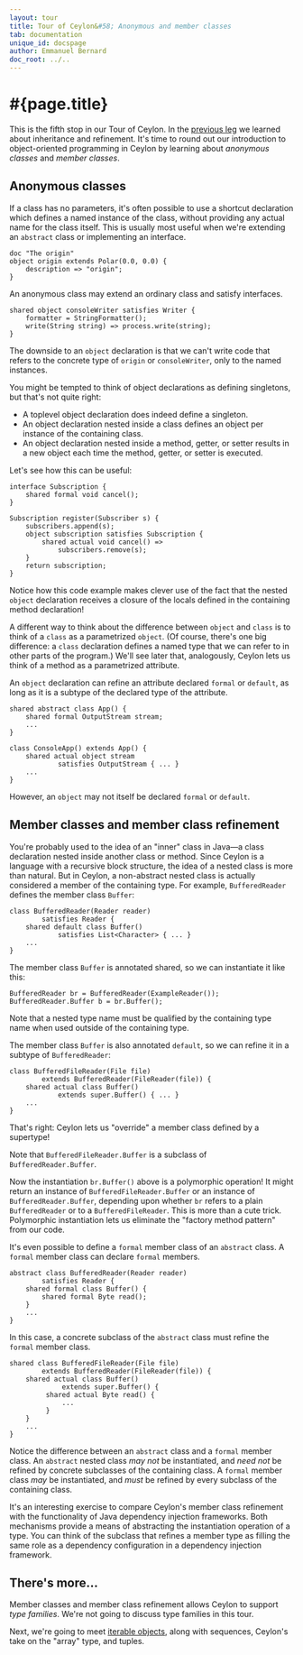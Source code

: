 ```yaml
---
layout: tour
title: Tour of Ceylon&#58; Anonymous and member classes
tab: documentation
unique_id: docspage
author: Emmanuel Bernard
doc_root: ../..
---
```


# #{page.title}

This is the fifth stop in our Tour of Ceylon. In the 
[previous leg](../inheritance) we learned about inheritance and refinement.
It's time to round out our introduction to object-oriented programming in 
Ceylon by learning about *anonymous classes* and *member classes*.

## Anonymous classes

If a class has no parameters, it's often possible to use a shortcut 
declaration which defines a named instance of the class, without providing 
any actual name for the class itself. This is usually most useful when we're 
extending an `abstract` class or implementing an interface.

<!-- implicit-id:polar: 
    "A polar coordinate"
    class Polar(Float angle, Float radius) {
        
        shared Polar rotate(Float rotation) =>
                Polar(angle+rotation, radius);
        
        shared Polar dilate(Float dilation) =>
                Polar(angle, radius*dilation);
        
        "The default description"
        shared default String description => 
                "(``radius``,``angle``)";
        
    }
-->

<!-- try-pre:
    "A polar coordinate"
    class Polar(Float angle, Float radius) {
        "The default description"
        shared default String description => "(``radius``,``angle``)";
        shared actual String string => description;
    }
-->
<!-- try-post:
    print(origin);
-->
<!-- cat-id:polar -->
    doc "The origin"
    object origin extends Polar(0.0, 0.0) {
        description => "origin";
    }

An anonymous class may extend an ordinary class and satisfy interfaces.

<!-- try: -->
<!-- check:none:Requires IO -->
    shared object consoleWriter satisfies Writer {
        formatter = StringFormatter();
        write(String string) => process.write(string);
    }

The downside to an `object` declaration is that we can't write code that 
refers to the concrete type of `origin` or `consoleWriter`, only to the 
named instances.

You might be tempted to think of object declarations as defining singletons, 
but that's not quite right:

* A toplevel object declaration does indeed define a singleton.
* An object declaration nested inside a class defines an object per instance 
  of the containing class.
* An object declaration nested inside a method, getter, or setter results in 
  a new object each time the method, getter, or setter is executed.

Let's see how this can be useful:

<!-- try-pre:
    interface Subscriber {}
    object subscribers {
        shared void append(Subscriber s) {}
        shared void remove(Subscriber s) {}
    }

-->
<!-- check:none:Requires Mutable List -->
    interface Subscription {
        shared formal void cancel();
    }

    Subscription register(Subscriber s) {
        subscribers.append(s);
        object subscription satisfies Subscription {
            shared actual void cancel() =>
                subscribers.remove(s);
        }
        return subscription;
    }

Notice how this code example makes clever use of the fact that the nested 
`object` declaration receives a closure of the locals defined in the containing 
method declaration!

A different way to think about the difference between `object` and `class` is 
to think of a `class` as a parametrized `object`. (Of course, there's one big 
difference: a `class` declaration defines a named type that we can refer to in 
other parts of the program.) We'll see later that, analogously, Ceylon lets us 
think of a method as a parametrized attribute.

An `object` declaration can refine an attribute declared `formal` or `default`,
as long as it is a subtype of the declared type of the attribute.

<!-- try: -->
    shared abstract class App() {
        shared formal OutputStream stream;
        ...
    }

    class ConsoleApp() extends App() {
        shared actual object stream
                satisfies OutputStream { ... }
        ...
    }

However, an `object` may not itself be declared `formal` or `default`.


## Member classes and member class refinement

You're probably used to the idea of an "inner" class in Java—a class 
declaration nested inside another class or method. Since Ceylon is a 
language with a recursive block structure, the idea of a nested class is 
more than natural. But in Ceylon, a non-abstract nested class is actually 
considered a member of the containing type. For example, `BufferedReader` 
defines the member class `Buffer`:

<!-- try: -->
    class BufferedReader(Reader reader)
            satisfies Reader {
        shared default class Buffer()
                satisfies List<Character> { ... }
        ...
    }

The member class `Buffer` is annotated shared, so we can instantiate it like 
this:

<!-- try: -->
    BufferedReader br = BufferedReader(ExampleReader());
    BufferedReader.Buffer b = br.Buffer();

Note that a nested type name must be qualified by the containing type name 
when used outside of the containing type.

The member class `Buffer` is also annotated `default`, so we can refine it 
in a subtype of `BufferedReader`:

<!-- try: -->
    class BufferedFileReader(File file)
            extends BufferedReader(FileReader(file)) {
        shared actual class Buffer()
                extends super.Buffer() { ... }
        ...     
    }

That's right: Ceylon lets us "override" a member class defined by a supertype!

Note that `BufferedFileReader.Buffer` is a subclass of `BufferedReader.Buffer`.

Now the instantiation `br.Buffer()` above is a polymorphic operation! It might 
return an instance of `BufferedFileReader.Buffer` or an instance of 
`BufferedReader.Buffer`, depending upon whether `br` refers to a plain 
`BufferedReader` or to a `BufferedFileReader`. This is more than a cute trick. 
Polymorphic instantiation lets us eliminate the "factory method pattern" from 
our code.

It's even possible to define a `formal` member class of an `abstract` class. 
A `formal` member class can declare `formal` members.

<!-- try: -->
    abstract class BufferedReader(Reader reader)
            satisfies Reader {
        shared formal class Buffer() {
            shared formal Byte read();
        }
        ...
    }

In this case, a concrete subclass of the `abstract` class must refine the 
`formal` member class.

<!-- try: -->
    shared class BufferedFileReader(File file)
            extends BufferedReader(FileReader(file)) {
        shared actual class Buffer()
                 extends super.Buffer() {
             shared actual Byte read() {
                 ...
             }
        }
        ...
    }

Notice the difference between an `abstract` class and a `formal` member class. 
An `abstract` nested class *may not* be instantiated, and *need not* be refined 
by concrete subclasses of the containing class. A `formal` member class *may* 
be instantiated, and *must* be refined by every subclass of the containing 
class.

It's an interesting exercise to compare Ceylon's member class refinement 
with the functionality of Java dependency injection frameworks. Both 
mechanisms provide a means of abstracting the instantiation operation of a 
type. You can think of the subclass that refines a member type as filling 
the same role as a dependency configuration in a dependency injection 
framework.


## There's more...

Member classes and member class refinement allows Ceylon to support _type families_.
We're not going to discuss type families in this tour.

Next, we're going to meet [iterable objects](../sequences), along with sequences,
Ceylon's take on the "array" type, and tuples.


